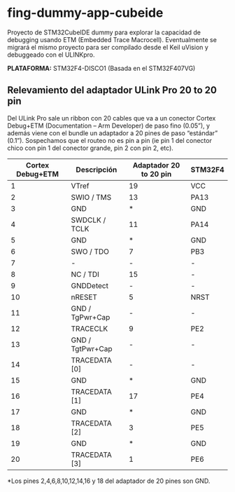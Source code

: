 # fing-dummy-app-cubeide
Proyecto de STM32CubeIDE dummy para explorar la capacidad de debugging usando ETM (Embedded Trace Macrocell). Eventualmente se migrará el mismo proyecto para ser compilado desde el Keil uVision y debuggeado con el ULINKpro.

**PLATAFORMA:** STM32F4-DISCO1 (Basada en el STM32F407VG)

## Relevamiento del adaptador ULink Pro 20 to 20 pin

Del ULink Pro sale un ribbon con 20 cables que va a un conector  Cortex Debug+ETM  (Documentation – Arm Developer) de paso fino (0.05”), y además viene con el bundle un adaptador a 20 pines de paso “estándar” (0.1”). Sospechamos que el routeo no es pin a pin (ie pin 1 del conector chico con pin 1 del conector grande, pin 2 con pin 2, etc).

| Cortex Debug+ETM | Descripción    | Adaptador 20 to 20 pin | STM32F4 |
| -------------    | -------------  | ------------- | ------------- |
| 1                | VTref          | 19            | VCC           |
| 2                | SWIO / TMS     | 13            | PA13          |
| 3                | GND            | *             | GND           |
| 4                | SWDCLK / TCLK  | 11            | PA14          |
| 5                | GND            | *             | GND           |
| 6                | SWO / TDO      | 7             | PB3           |
| 7                | -              | -             | -             |
| 8                | NC / TDI       | 15            | -             |
| 9                | GNDDetect      | -             | -             |
| 10               | nRESET         | 5             | NRST          |
| 11               | GND / TgPwr+Cap | -            | -             |
| 12               | TRACECLK       | 9             | PE2           |
| 13               | GND / TgtPwr+Cap | -           | -             |
| 14               | TRACEDATA [0]  | -             | -             |
| 15               | GND            | *             | GND           |
| 16               | TRACEDATA [1]  | 17            | PE4           |
| 17               | GND            | *             | GND           |
| 18               | TRACEDATA [2]  | 3             | PE5           |
| 19               | GND            | *             | GND           |
| 20               | TRACEDATA [3]  | 1             | PE6           |

*Los pines 2,4,6,8,10,12,14,16 y 18 del adaptador de 20 pines son GND.